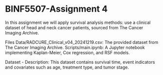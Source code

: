 # BINF5507-Assignment 4 
In this assignment we will apply survival analysis methods: use a clinical dataset of head and neck cancer patients, sourced from The Cancer Imaging Archive. 


Files
Data/RADCURE_Clinical_v04_20241219.csv: The provided dataset from The Cancer Imaging Archive.
Scripts/main.ipynb: A Jupyter notebook implementing Kaplan-Meier, Cox regression, and RSF models.

Dataset - 
Description: This dataset contains survival time, event indicators and covariates such as age, treatment type, and tumor stage. 